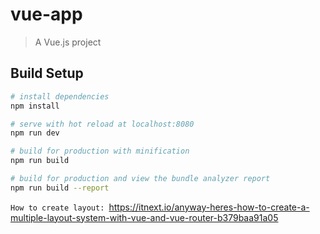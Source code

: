 # vue-app

> A Vue.js project

## Build Setup

``` bash
# install dependencies
npm install

# serve with hot reload at localhost:8080
npm run dev

# build for production with minification
npm run build

# build for production and view the bundle analyzer report
npm run build --report
```

`How to create layout: `https://itnext.io/anyway-heres-how-to-create-a-multiple-layout-system-with-vue-and-vue-router-b379baa91a05

